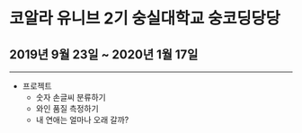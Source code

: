 # 코알라 유니브 2기 숭실대학교 숭코딩당당
## 2019년 9월 23일 ~ 2020년 1월 17일
------

- 프로젝트
    - 숫자 손글씨 분류하기
    - 와인 품질 측정하기
    - 내 연애는 얼마나 오래 갈까?